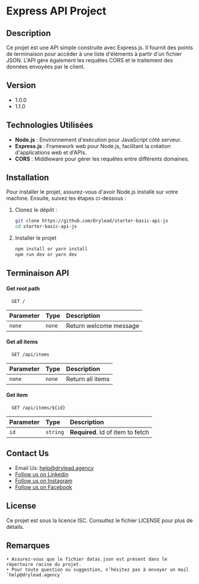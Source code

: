 # Express API Project

## Description

Ce projet est une API simple construite avec Express.js. Il fournit des points de terminaison pour accéder à une liste d'éléments à partir d'un fichier JSON. L'API gère également les requêtes CORS et le traitement des données envoyées par le client.

## Version

-   1.0.0
-   1.1.0

## Technologies Utilisées

-   **Node.js** : Environnement d'exécution pour JavaScript côté serveur.
-   **Express.js** : Framework web pour Node.js, facilitant la création d'applications web et d'APIs.
-   **CORS** : Middleware pour gérer les requêtes entre différents domaines.

## Installation

Pour installer le projet, assurez-vous d'avoir Node.js installé sur votre machine. Ensuite, suivez les étapes ci-dessous :

1. Clonez le dépôt :

    ```bash
    git clone https://github.com/Drylead/starter-basic-api-js
    cd starter-basic-api-js
    ```

2. Installer le projet

    ```bash
    npm install or yarn install
    npm run dev or yarn dev
    ```

## Terminaison API

#### Get root path

```http
  GET /
```

| Parameter | Type   | Description            |
| :-------- | :----- | :--------------------- |
| `none`    | `none` | Return welcome message |

#### Get all items

```http
  GET /api/items
```

| Parameter | Type   | Description      |
| :-------- | :----- | :--------------- |
| `none`    | `none` | Return all items |

#### Get item

```http
  GET /api/items/${id}
```

| Parameter | Type     | Description                       |
| :-------- | :------- | :-------------------------------- |
| `id`      | `string` | **Required**. Id of item to fetch |

## Contact Us

-   Email Us: help@drylead.agency
-   [Follow us on Linkedin](https://www.linkedin.com/company/drylead)
-   [Follow us on Instagram](https://www.instagram.com/drylead/)
-   [Follow us on Facebook](https://facebook.com/drylead/)

## License

Ce projet est sous la licence ISC. Consultez le fichier LICENSE pour plus de détails.

## Remarques

    • Assurez-vous que le fichier datas.json est présent dans le répertoire racine du projet.
    • Pour toute question ou suggestion, n’hésitez pas à envoyer un mail `help@drylead.agency`
